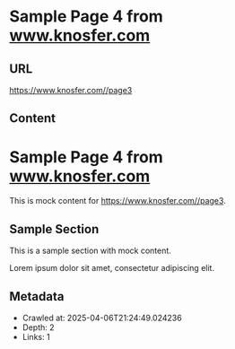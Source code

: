 # Sample Page 4 from www.knosfer.com

## URL
https://www.knosfer.com//page3

## Content
# Sample Page 4 from www.knosfer.com

This is mock content for https://www.knosfer.com//page3.

## Sample Section

This is a sample section with mock content.

Lorem ipsum dolor sit amet, consectetur adipiscing elit.

## Metadata
- Crawled at: 2025-04-06T21:24:49.024236
- Depth: 2
- Links: 1
